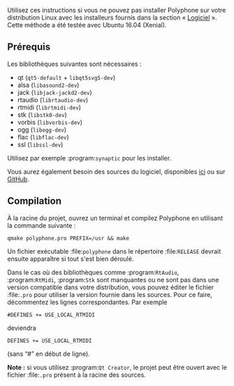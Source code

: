 Utilisez ces instructions si vous ne pouvez pas installer Polyphone sur votre distribution Linux avec les installeurs fournis dans la section «&nbsp;[Logiciel](software)&nbsp;».
Cette méthode a été testée avec Ubuntu 16.04 (Xenial).


## Prérequis


Les bibliothèques suivantes sont nécessaires&nbsp;:

* qt (``qt5-default`` + ``libqt5svg5-dev``)
* alsa (``libasound2-dev``)
* jack (``libjack-jackd2-dev``)
* rtaudio (``librtaudio-dev``)
* rtmidi (``librtmidi-dev``)
* stk (``libstk0-dev``)
* vorbis (``libvorbis-dev``)
* ogg (``libogg-dev``)
* flac (``libflac-dev``)
* ssl (``libssl-dev``)

Utilisez par exemple :program:`synaptic` pour les installer.

Vous aurez également besoin des sources du logiciel, disponibles <a href="software" target="_blank">ici</a> ou sur <a href="https://github.com/davy7125/polyphone" target="_blank">GitHub</a>.


## Compilation


À la racine du projet, ouvrez un terminal et compilez Polyphone en utilisant la commande suivante&nbsp;:

```
qmake polyphone.pro PREFIX=/usr && make
```

Un fichier exécutable :file:`polyphone` dans le répertoire :file:`RELEASE` devrait ensuite apparaître si tout s'est bien déroulé.

Dans le cas où des bibliothèques comme :program:`RtAudio`, :program:`RtMidi`, :program:`Stk` sont manquantes ou ne sont pas dans une version compatible dans votre distribution, vous pouvez éditer le fichier :file:`.pro` pour utiliser la version fournie dans les sources.
Pour ce faire, décommentez les lignes correspondantes. Par exemple

```
#DEFINES += USE_LOCAL_RTMIDI
```

deviendra

```
DEFINES += USE_LOCAL_RTMIDI
```

(sans “#” en début de ligne).

**Note&nbsp;:** si vous utilisez :program:`Qt Creator`, le projet peut être ouvert avec le fichier :file:`.pro` présent à la racine des sources.